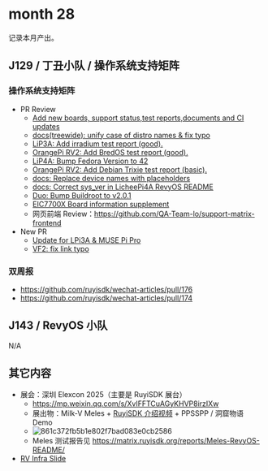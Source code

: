 # month 28

记录本月产出。

## J129 / 丁丑小队 / 操作系统支持矩阵

### 操作系统支持矩阵

- PR Review
    - [Add new boards, support status,test reports,documents and CI updates ](https://github.com/ruyisdk/support-matrix/pull/350)
    - [docs(treewide): unify case of distro names & fix typo](https://github.com/ruyisdk/support-matrix/pull/351)
    - [LiP3A: Add irradium test report (good).](https://github.com/ruyisdk/support-matrix/pull/352)
    - [OrangePi RV2: Add BredOS test report (good).](https://github.com/ruyisdk/support-matrix/pull/354)
    - [LiP4A: Bump Fedora Version to 42](https://github.com/ruyisdk/support-matrix/pull/356)
    - [OrangePi RV2: Add Debian Trixie test report (basic).](https://github.com/ruyisdk/support-matrix/pull/357)
    - [docs: Replace device names with placeholders](https://github.com/ruyisdk/support-matrix/pull/359)
    - [docs: Correct sys_ver in LicheePi4A RevyOS README](https://github.com/ruyisdk/support-matrix/pull/360)
    - [Duo: Bump Buildroot to v2.0.1](https://github.com/ruyisdk/support-matrix/pull/363)
    - [EIC7700X Board information supplement](https://github.com/ruyisdk/support-matrix/pull/364)
    - 网页前端 Review：https://github.com/QA-Team-lo/support-matrix-frontend
- New PR
    - [Update for LPi3A & MUSE Pi Pro](https://github.com/ruyisdk/support-matrix/pull/355)
    - [VF2: fix link typo](https://github.com/ruyisdk/support-matrix/pull/361)

### 双周报

- https://github.com/ruyisdk/wechat-articles/pull/176
- https://github.com/ruyisdk/wechat-articles/pull/174

## J143 / RevyOS 小队

N/A

## 其它内容

- 展会：深圳 Elexcon 2025（主要是 RuyiSDK 展台）
    - https://mp.weixin.qq.com/s/XvIFFTCuAGyKHVP8irzIXw
    - 展出物：Milk-V Meles + [RuyiSDK 介绍视频](https://www.bilibili.com/video/av664932287/) + PPSSPP / 洞窟物语 Demo
    - ![861c372fb5b1e802f7bad083e0cb2586](https://github.com/user-attachments/assets/af21fc0c-e17e-45cb-9260-4512900f00c2)
    - Meles 测试报告见 https://matrix.ruyisdk.org/reports/Meles-RevyOS-README/
- [RV Infra Slide](/reports/month28/RVInfra/)
